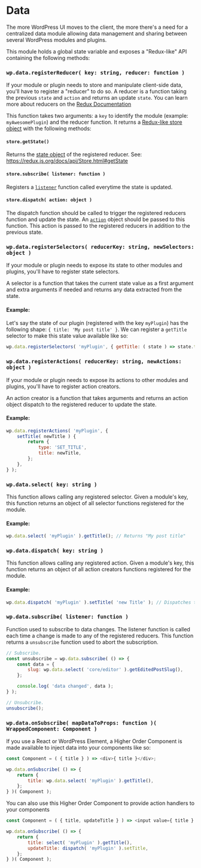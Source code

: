 Data
====

The more WordPress UI moves to the client, the more there's a need for a centralized data module allowing data management and sharing between several WordPress modules and plugins.

This module holds a global state variable and exposes a "Redux-like" API containing the following methods:


### `wp.data.registerReducer( key: string, reducer: function )`

If your module or plugin needs to store and manipulate client-side data, you'll have to register a "reducer" to do so. A reducer is a function taking the previous `state` and `action` and returns an update `state`. You can learn more about reducers on the [Redux Documentation](https://redux.js.org/docs/basics/Reducers.html)

This function takes two arguments: a `key` to identify the module (example: `myAwesomePlugin`) and the reducer function. It returns a [Redux-like store object](https://redux.js.org/docs/basics/Store.html) with the following methods:

#### `store.getState()`

Returns the [state object](https://redux.js.org/docs/Glossary.html#state) of the registered reducer. See: https://redux.js.org/docs/api/Store.html#getState

#### `store.subscribe( listener: function )`

Registers a [`listener`](https://redux.js.org/docs/api/Store.html#subscribe) function called everytime the state is updated.

#### `store.dispatch( action: object )`

The dispatch function should be called to trigger the registered reducers function and update the state. An [`action`](https://redux.js.org/docs/api/Store.html#dispatch) object should be passed to this function. This action is passed to the registered reducers in addition to the previous state.


### `wp.data.registerSelectors( reducerKey: string, newSelectors: object )`

If your module or plugin needs to expose its state to other modules and plugins, you'll have to register state selectors.

A selector is a function that takes the current state value as a first argument and extra arguments if needed and returns any data extracted from the state.

#### Example:

Let's say the state of our plugin (registered with the key `myPlugin`) has the following shape: `{ title: 'My post title' }`. We can register a `getTitle` selector to make this state value available like so:

```js
wp.data.registerSelectors( 'myPlugin', { getTitle: ( state ) => state.title } );
```

### `wp.data.registerActions( reducerKey: string, newActions: object )`

If your module or plugin needs to expose its actions to other modules and plugins, you'll have to register action creators.

An action creator is a function that takes arguments and returns an action object dispatch to the registered reducer to update the state.

#### Example:

```js
wp.data.registerActions( 'myPlugin', {
	setTitle( newTitle ) {
		return {
			type: 'SET_TITLE',
			title: newTitle,
		};
	},
} );
```

### `wp.data.select( key: string )`

This function allows calling any registered selector. Given a module's key, this function returns an object of all selector functions registered for the module.

#### Example:

```js
wp.data.select( 'myPlugin' ).getTitle(); // Returns "My post title"
```

### `wp.data.dispatch( key: string )`

This function allows calling any registered action. Given a module's key, this function returns an object of all action creators functions registered for the module.

#### Example:

```js
wp.data.dispatch( 'myPlugin' ).setTitle( 'new Title' ); // Dispatches the setTitle action to the reducer
```

### `wp.data.subscribe( listener: function )`

Function used to subscribe to data changes. The listener function is called each time a change is made to any of the registered reducers. This function returns a `unsubscribe` function used to abort the subscription.

```js
// Subscribe.
const unsubscribe = wp.data.subscribe( () => {
	const data = {
		slug: wp.data.select( 'core/editor' ).getEditedPostSlug(),
	};

	console.log( 'data changed', data );
} );

// Unsubcribe.
unsubscribe();
```

### `wp.data.onSubscribe( mapDataToProps: function )( WrappedComponent: Component )`

If you use a React or WordPress Element, a Higher Order Component is made available to inject data into your components like so:

```js
const Component = ( { title } ) => <div>{ title }</div>;

wp.data.onSubscribe( () => {
	return {
		title: wp.data.select( 'myPlugin' ).getTitle(),
	};
} )( Component );
```

You can also use this Higher Order Component to provide action handlers to your components

```js
const Component = ( { title, updateTitle } ) => <input value={ title } onChange={ updateTitle } />;

wp.data.onSubscribe( () => {
	return {
		title: select( 'myPlugin' ).getTitle(),
		updateTitle: dispatch( 'myPlugin' ).setTitle,
	};
} )( Component );
```